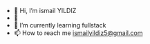 - 👋 Hi, I’m ismail YILDIZ
- 👀 
- 🌱 I’m currently learning fullstack
- 📫 How to reach me ismailyildiz5@gmail.com

<!---
ismailyildiz5/ismailyildiz5 is a ✨ special ✨ repository because its `README.md` (this file) appears on your GitHub profile.
You can click the Preview link to take a look at your changes.
--->
